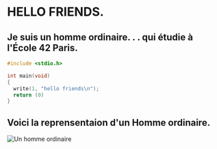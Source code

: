 # HELLO FRIENDS.

## Je suis un homme ordinaire. . . qui étudie à l'École 42 Paris.

```c
#include <stdio.h>

int main(void)
{
  write(1, "hello friends\n");
  return (0)
}
```

## Voici la reprensentaion d'un Homme ordinaire.

![Un homme ordinaire](https://c4.wallpaperflare.com/wallpaper/927/286/500/rick-and-morty-rick-sanchez-wallpaper-preview.jpg)
